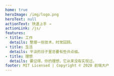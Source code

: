 ```yaml
---
home: true
heroImage: /img/logo.png
heroText: null
actionText: 快速上手 →
actionLink: /js/
features:
- title: 工作
  details: 整理一些技术，时常回顾。
- title: 生活
  details: 平淡的日子里总要有些许点缀。
- title: 理想
  details: 要记得，你的理想，它从来没有实现过。
footer: MIT Licensed | Copyright © 2020 前端大户
---
```

